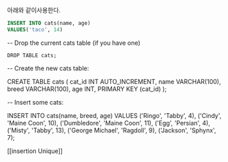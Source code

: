 
아래와 같이사용한다.
```sql
INSERT INTO cats(name, age)
VALUES('taco', 14)
```


-- Drop the current cats table (if you have one)

`DROP TABLE cats;`
  

-- Create the new cats table: 

CREATE TABLE cats (
	cat_id INT AUTO_INCREMENT,
	name VARCHAR(100),
	breed VARCHAR(100),
	age INT,
	PRIMARY KEY (cat_id)
); 

-- Insert some cats:

INSERT INTO cats(name, breed, age) 
VALUES ('Ringo', 'Tabby', 4),
('Cindy', 'Maine Coon', 10),
('Dumbledore', 'Maine Coon', 11),
('Egg', 'Persian', 4),
('Misty', 'Tabby', 13),
('George Michael', 'Ragdoll', 9),
('Jackson', 'Sphynx', 7);

[[insertion Unique]]
